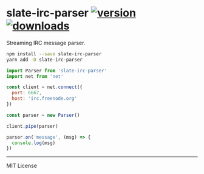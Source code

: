 slate-irc-parser [![version] ![downloads]][npm]
========
Streaming IRC message parser.

```bash
npm install --save slate-irc-parser
yarn add -D slate-irc-parser
```
```js
import Parser from 'slate-irc-parser'
import net from 'net'

const client = net.connect({
  port: 6667,
  host: 'irc.freenode.org'
})

const parser = new Parser()

client.pipe(parser)

parser.on('message', (msg) => {
  console.log(msg)
})
```

--------

MIT License

[version]: https://badgen.net/npm/v/slate-irc-parser
[downloads]: https://badgen.net/npm/dt/slate-irc-parser
[npm]: https://npmjs.org/package/slate-irc-parser
